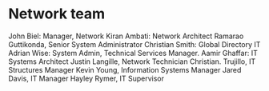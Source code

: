 # Network team

John Biel: Manager, Network
Kiran Ambati: Network Architect
Ramarao Guttikonda, Senior System Administrator
Christian Smith: Global Directory IT
Adrian Wise: System Admin, Technical Services Manager.
Aamir Ghaffar: IT Systems Architect
Justin Langille, Network Technician
Christian. Trujillo, IT Structures Manager
Kevin Young, Information Systems Manager
Jared Davis, IT Manager
Hayley Rymer, IT Supervisor
